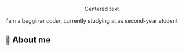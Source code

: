 <p style="text-align: center;">Centered text</p>

I'am a begginer coder, currently studying at <college name='NKEiVT' /> as second-year student

## 📌 About me
